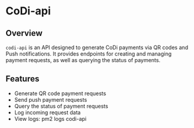 # CoDi-api

## Overview

`codi-api` is an API designed to generate CoDi payments via QR codes and Push notifications. It provides endpoints for creating and managing payment requests, as well as querying the status of payments.

## Features

- Generate QR code payment requests
- Send push payment requests
- Query the status of payment requests
- Log incoming request data
- View logs: pm2 logs codi-api
